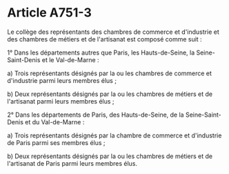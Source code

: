 # Article A751-3

Le collège des représentants des chambres de commerce et d'industrie et des chambres de métiers et de l'artisanat est composé comme suit :

1° Dans les départements autres que Paris, les Hauts-de-Seine, la Seine-Saint-Denis et le Val-de-Marne :

a) Trois représentants désignés par la ou les chambres de commerce et d'industrie parmi leurs membres élus ;

b) Deux représentants désignés par la ou les chambres de métiers et de l'artisanat parmi leurs membres élus ;

2° Dans les départements de Paris, des Hauts-de-Seine, de la Seine-Saint-Denis et du Val-de-Marne :

a) Trois représentants désignés par la chambre de commerce et d'industrie de Paris parmi ses membres élus ;

b) Deux représentants désignés par la ou les chambres de métiers et de l'artisanat de Paris parmi leurs membres élus.
